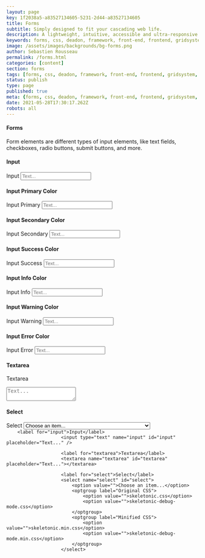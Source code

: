 ```yaml
---
layout: page
key: 1f2038a5-a83527134605-5231-2d44-a83527134605
title: Forms
subtitle: Simply designed to fit your cascading web life.
description: A lightweight, intuitive, accessible and ultra-responsive CSS Framework to streamline your Digital and Mobile Web development needs.
keywords: forms, css, deadon, framework, front-end, frontend, gridsystem, lightweight, mobile-first, modern, responsive, semantic, skeletonic, skeletonic.css, style-agnostic
image: /assets/images/backgrounds/bg-forms.png
author: Sebastien Rousseau
permalink: /forms.html
categories: [content]
section: forms
tags: [forms, css, deadon, framework, front-end, frontend, gridsystem, lightweight, mobile-first, modern, responsive, semantic, skeletonic, skeletonic.css, style-agnostic]
status: publish
type: page
published: true
meta: {forms, css, deadon, framework, front-end, frontend, gridsystem, lightweight, mobile-first, modern, responsive, semantic, skeletonic, skeletonic.css, style-agnostic}
date: 2021-05-28T17:30:17.262Z
robots: all
---
```


<!-- Forms -->
<section class="grid-flex text-left">
    <div class="flex-12" markdown="1"> 
    
#### Forms

Form elements are different types of input elements, like text fields, checkboxes, radio buttons, submit buttons, and more.

#### Input

<label for="input">Input</label>
<input type="text" name="input" id="input" placeholder="Text..." />

#### Input Primary Color

<label for="input1">Input Primary</label>
<input type="text" class="input-primary" name="input1" id="input1" placeholder="Text..." />

#### Input Secondary Color

<label for="input2">Input Secondary</label>
<input type="text" class="input-secondary" name="input2" id="input2" placeholder="Text..." />

#### Input Success Color

<label for="input3">Input Success</label>
<input type="text" class="input-success" name="input3" id="input3" placeholder="Text..." />

#### Input Info Color

<label for="input4">Input Info</label>
<input type="text" class="input-info" name="input4" id="input4" placeholder="Text..." />

#### Input Warning Color
<label for="input5">Input Warning</label>
<input type="text" class="input-warning" name="input5" id="input5" placeholder="Text..." />

#### Input Error Color
<label for="input6">Input Error</label>
<input type="text" class="input-error" name="input6" id="input6" placeholder="Text..." />

#### Textarea
<label for="textarea">Textarea</label>
<textarea name="textarea" id="textarea" placeholder="Text..."></textarea>

</div>
</section>

<section class="grid-flex text-left">
<div class="flex-12">
<h4 id="select">Select</h4> 
<label for="select">Select</label>
<select name="select" id="select">
    <option value="">Choose an item...</option>
    <optgroup label="Original CSS">
        <option value="">skeletonic.css</option>
        <option value="">skeletonic-debug-mode.css</option>
    </optgroup>
    <optgroup label="Minified CSS">
        <option value="">skeletonic.min.css (v.{{site.version}})</option>
        <option value="">skeletonic-debug-mode.min.css (v.{{site.version}})</option>
    </optgroup>
</select>
<code>
    &lt;label for=&quot;input&quot;&gt;Input&lt;/label&gt;&#10;                    &lt;input type=&quot;text&quot; name=&quot;input&quot; id=&quot;input&quot; placeholder=&quot;Text...&quot; /&gt;&#10;&#10;                    &lt;label for=&quot;textarea&quot;&gt;Textarea&lt;/label&gt;&#10;                    &lt;textarea name=&quot;textarea&quot; id=&quot;textarea&quot; placeholder=&quot;Text...&quot;&gt;&lt;/textarea&gt;                    &#10;                    &#10;                    &lt;label for=&quot;select&quot;&gt;Select&lt;/label&gt;&#10;                    &lt;select name=&quot;select&quot; id=&quot;select&quot;&gt;&#10;                        &lt;option value=&quot;&quot;&gt;Choose an item...&lt;/option&gt;&#10;                        &lt;optgroup label=&quot;Original CSS&quot;&gt;&#10;                            &lt;option value=&quot;&quot;&gt;skeletonic.css&lt;/option&gt;&#10;                            &lt;option value=&quot;&quot;&gt;skeletonic-debug-mode.css&lt;/option&gt;&#10;                        &lt;/optgroup&gt;&#10;                        &lt;optgroup label=&quot;Minified CSS&quot;&gt;&#10;                            &lt;option value=&quot;&quot;&gt;skeletonic.min.css&lt;/option&gt;&#10;                            &lt;option value=&quot;&quot;&gt;skeletonic-debug-mode.min.css&lt;/option&gt;&#10;                        &lt;/optgroup&gt;&#10;                    &lt;/select&gt;
</code>
</div>
</section>
<!-- End Forms -->